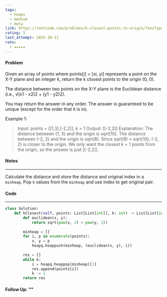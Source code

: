 ```yaml
---
tags:
  - heaps
  - medium
  - meta
link: https://leetcode.com/problems/k-closest-points-to-origin/?envType=company&envId=facebook&favoriteSlug=facebook-thirty-days
rating: 5
last_attempt: 2025-10-11
rate:
  - ★★★★★
---
```

#### Problem
Given an array of points where points[i] = [xi, yi] represents a point on the X-Y plane and an integer k, return the k closest points to the origin (0, 0).

The distance between two points on the X-Y plane is the Euclidean distance (i.e., √(x1 - x2)2 + (y1 - y2)2).

You may return the answer in any order. The answer is guaranteed to be unique (except for the order that it is in).

 

Example 1:
>Input: points = [[1,3],[-2,2]], k = 1
Output: [[-2,2]]
Explanation:
The distance between (1, 3) and the origin is sqrt(10).
The distance between (-2, 2) and the origin is sqrt(8).
Since sqrt(8) < sqrt(10), (-2, 2) is closer to the origin.
We only want the closest k = 1 points from the origin, so the answer is just [[-2,2]].


#### Notes
---
Calculate the distance and store the distance and original index in a `minheap`. Pop `k` values from the `minheap` and use index to get original pair.

#### Code
---

```python
class Solution:
    def kClosest(self, points: List[List[int]], k: int) -> List[List[int]]:
        def euclidean(x, y):
            return sqrt(pow(x, 2) + pow(y, 2))
            
        minheap = []
        for i, p in enumerate(points): 
            x, y = p
            heapq.heappush(minheap, (euclidean(x, y), i))
        
        res = []
        while k:
            i = heapq.heappop(minheap)[1]
            res.append(points[i])
            k -= 1
        return res
```


#### Follow Up: *""*

```python

```
